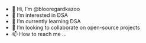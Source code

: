 - 👋 Hi, I’m @blooregardkazoo
- 👀 I’m interested in DSA
- 🌱 I’m currently learning DSA
- 💞️ I’m looking to collaborate on open-source projects
- 📫 How to reach me ...

<!---
blooregardkazoo/blooregardkazoo is a ✨ special ✨ repository because its `README.md` (this file) appears on your GitHub profile.
You can click the Preview link to take a look at your changes.
--->
